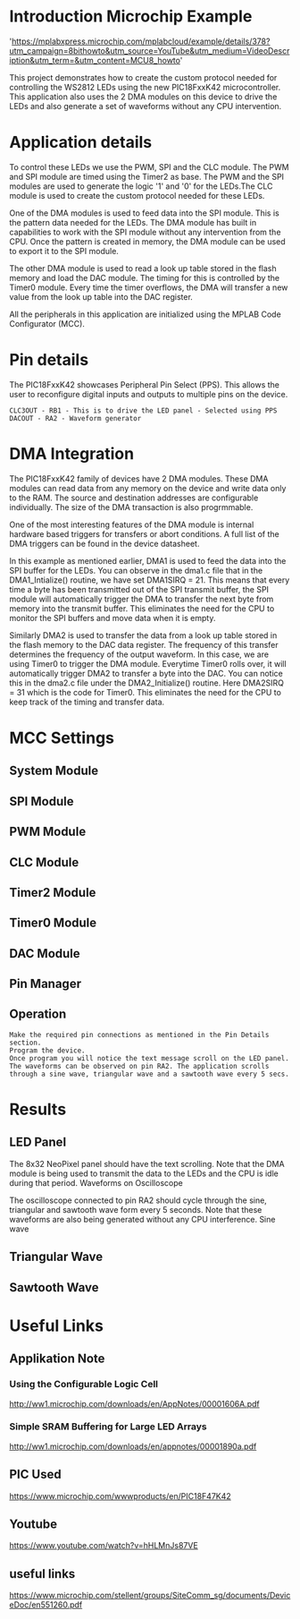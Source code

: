 # Introduction Microchip Example
'https://mplabxpress.microchip.com/mplabcloud/example/details/378?utm_campaign=8bithowto&utm_source=YouTube&utm_medium=VideoDescription&utm_term=&utm_content=MCU8_howto'

This project demonstrates how to create the custom protocol needed for controlling the WS2812 LEDs using the new PIC18FxxK42 microcontroller. This application also uses the 2 DMA modules on this device to drive the LEDs and also generate a set of waveforms without any CPU intervention.

# Application details

To control these LEDs we use the PWM, SPI and the CLC module. The PWM and SPI module are timed using the Timer2 as base. The PWM and the SPI modules are used to generate the logic '1' and '0' for the LEDs.The CLC module is used to create the custom protocol needed for these LEDs.

One of the DMA modules is used to feed data into the SPI module. This is the pattern data needed for the LEDs. The DMA module has built in capabilities to work with the SPI module without any intervention from the CPU. Once the pattern is created in memory, the DMA module can be used to export it to the SPI module.

The other DMA module is used to read a look up table stored in the flash memory and load the DAC module. The timing for this is controlled by the Timer0 module. Every time the timer overflows, the DMA will transfer a new value from the look up table into the DAC register.

All the peripherals in this application are initialized using the MPLAB Code Configurator (MCC).

# Pin details

The PIC18FxxK42 showcases Peripheral Pin Select (PPS). This allows the user to reconfigure digital inputs and outputs to multiple pins on the device.

    CLC3OUT - RB1 - This is to drive the LED panel - Selected using PPS
    DACOUT - RA2 - Waveform generator

# DMA Integration

The PIC18FxxK42 family of devices have 2 DMA modules. These DMA modules can read data from any memory on the device and write data only to the RAM. The source and destination addresses are configurable individually. The size of the DMA transaction is also progrmmable.

One of the most interesting features of the DMA module is internal hardware based triggers for transfers or abort conditions. A full list of the DMA triggers can be found in the device datasheet.

In this example as mentioned earlier, DMA1 is used to feed the data into the SPI buffer for the LEDs. You can observe in the dma1.c file that in the DMA1_Intialize() routine, we have set DMA1SIRQ = 21. This means that every time a byte has been transmitted out of the SPI transmit buffer, the SPI module will automatically trigger the DMA to transfer the next byte from memory into the transmit buffer. This eliminates the need for the CPU to monitor the SPI buffers and move data when it is empty.

Similarly DMA2 is used to transfer the data from a look up table stored in the flash memory to the DAC data register. The frequency of this transfer determines the frequency of the output waveform. In this case, we are using Timer0 to trigger the DMA module. Everytime Timer0 rolls over, it will automatically trigger DMA2 to transfer a byte into the DAC. You can notice this in the dma2.c file under the DMA2_Initialize() routine. Here DMA2SIRQ = 31 which is the code for Timer0. This eliminates the need for the CPU to keep track of the timing and transfer data.
# MCC Settings
## System Module

## SPI Module

## PWM Module

## CLC Module

## Timer2 Module

## Timer0 Module

## DAC Module

## Pin Manager

## Operation

    Make the required pin connections as mentioned in the Pin Details section.
    Program the device.
    Once program you will notice the text message scroll on the LED panel.
    The waveforms can be observed on pin RA2. The application scrolls through a sine wave, triangular wave and a sawtooth wave every 5 secs.

# Results
## LED Panel

The 8x32 NeoPixel panel should have the text scrolling. Note that the DMA module is being used to transmit the data to the LEDs and the CPU is idle during that period.
Waveforms on Oscilloscope

The oscilloscope connected to pin RA2 should cycle through the sine, triangular and sawtooth wave form every 5 seconds. Note that these waveforms are also being generated without any CPU interference.
Sine wave

## Triangular Wave

## Sawtooth Wave

# Useful Links

## Applikation Note
### Using the Configurable Logic Cell
http://ww1.microchip.com/downloads/en/AppNotes/00001606A.pdf
### Simple SRAM Buffering for Large LED Arrays
http://ww1.microchip.com/downloads/en/appnotes/00001890a.pdf

## PIC Used
https://www.microchip.com/wwwproducts/en/PIC18F47K42

## Youtube
https://www.youtube.com/watch?v=hHLMnJs87VE

## useful links
https://www.microchip.com/stellent/groups/SiteComm_sg/documents/DeviceDoc/en551260.pdf
